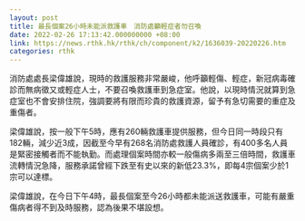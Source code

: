 ```yaml
---
layout: post
title: 最長個案26小時未能派救護車　消防處籲輕症者勿召喚
date: 2022-02-26 17:13:42.000000000 +08:00
link: https://news.rthk.hk/rthk/ch/component/k2/1636039-20220226.htm
categories: rthk
---
```


消防處處長梁偉雄說，現時的救護服務非常嚴峻，他呼籲輕傷、輕症，新冠病毒確診而無病徵又或輕症人士，不要召喚救護車到急症室。他說，以現時情況就算到急症室也不會安排住院，強調要將有限而珍貴的救護資源，留予有急切需要的重症及重傷者。

梁偉雄說，按一般下午5時，應有260輛救護車提供服務，但今日同一時段只有182輛，減少近3成，因截至今早有268名消防處救護人員確診，有400多名人員是緊密接觸者而不能執勤。而處理個案時間亦較一般傷病多兩至三倍時間，救護車流轉情況急降，服務承諾曾經下跌至有史以來的新低23.3%，即每4宗個案少於1宗可以達標。

梁偉雄說，在今日下午4時，最長個案至今26小時都未能派送救護車，可能有嚴重傷病者得不到及時服務，認為後果不堪設想。

